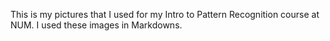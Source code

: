 This is my pictures that I used for my Intro to Pattern Recognition course at NUM. I used these images in Markdowns.
